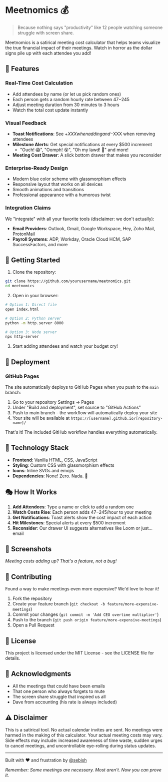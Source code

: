 # Meetnomics 💰

> Because nothing says "productivity" like 12 people watching someone struggle with screen share.

Meetnomics is a satirical meeting cost calculator that helps teams visualize the true financial impact of their meetings. Watch in horror as the dollar signs pile up with each attendee you add!

## 🎯 Features

### Real-Time Cost Calculation
- Add attendees by name (or let us pick random ones)
- Each person gets a random hourly rate between $47-$245
- Adjust meeting duration from 30 minutes to 3 hours
- Watch the total cost update instantly

### Visual Feedback
- **Toast Notifications**: See +$XXX when adding and -$XXX when removing attendees
- **Milestone Alerts**: Get special notifications at every $500 increment
  - "Ouch! 😱", "Oomph! 😵", "Oh my lawd! 🤯" and more!
- **Meeting Cost Drawer**: A slick bottom drawer that makes you reconsider

### Enterprise-Ready Design
- Modern blue color scheme with glassmorphism effects
- Responsive layout that works on all devices
- Smooth animations and transitions
- Professional appearance with a humorous twist

### Integration Claims
We "integrate" with all your favorite tools (disclaimer: we don't actually):
- **Email Providers**: Outlook, Gmail, Google Workspace, Hey, Zoho Mail, ProtonMail
- **Payroll Systems**: ADP, Workday, Oracle Cloud HCM, SAP SuccessFactors, and more

## 🚀 Getting Started

1. Clone the repository:
```bash
git clone https://github.com/yourusername/meetnomics.git
cd meetnomics
```

2. Open in your browser:
```bash
# Option 1: Direct file
open index.html

# Option 2: Python server
python -m http.server 8000

# Option 3: Node server
npx http-server
```

3. Start adding attendees and watch your budget cry!

## 🚀 Deployment

### GitHub Pages

The site automatically deploys to GitHub Pages when you push to the `main` branch:

1. Go to your repository Settings → Pages
2. Under "Build and deployment", set source to "GitHub Actions"
3. Push to main branch - the workflow will automatically deploy your site
4. Your site will be available at `https://[username].github.io/[repository-name]/`

That's it! The included GitHub workflow handles everything automatically.

## 🎨 Technology Stack

- **Frontend**: Vanilla HTML, CSS, JavaScript
- **Styling**: Custom CSS with glassmorphism effects
- **Icons**: Inline SVGs and emojis
- **Dependencies**: None! Zero. Nada. 🎉

## 🎭 How It Works

1. **Add Attendees**: Type a name or click to add a random one
2. **Watch Costs Rise**: Each person adds $47-$245/hour to your meeting
3. **Get Notifications**: Toast alerts show the cost impact of each action
4. **Hit Milestones**: Special alerts at every $500 increment
5. **Reconsider**: Our drawer UI suggests alternatives like Loom or just... email

## 📸 Screenshots

_Meeting costs adding up? That's a feature, not a bug!_

## 🤝 Contributing

Found a way to make meetings even more expensive? We'd love to hear it!

1. Fork the repository
2. Create your feature branch (`git checkout -b feature/more-expensive-meetings`)
3. Commit your changes (`git commit -m 'Add CEO overtime multiplier'`)
4. Push to the branch (`git push origin feature/more-expensive-meetings`)
5. Open a Pull Request

## 📝 License

This project is licensed under the MIT License - see the LICENSE file for details.

## 🙏 Acknowledgments

- All the meetings that could have been emails
- That one person who always forgets to mute
- The screen share struggle that inspired us all
- Dave from accounting (his rate is always included)

## ⚠️ Disclaimer

This is a satirical tool. No actual calendar invites are sent. No meetings were harmed in the making of this calculator. Your actual meeting costs may vary. Side effects may include: increased awareness of time waste, sudden urges to cancel meetings, and uncontrollable eye-rolling during status updates.

---

Built with ❤️ and frustration by [@sebish](https://x.com/sebish)

_Remember: Some meetings are necessary. Most aren't. Now you can prove it._